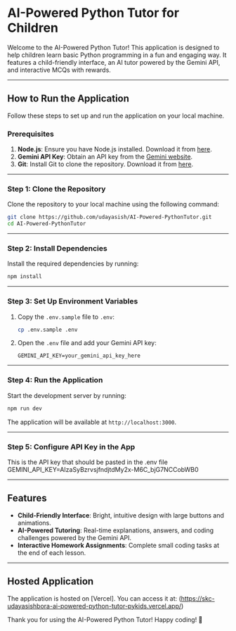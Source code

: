 # **AI-Powered Python Tutor for Children**

Welcome to the AI-Powered Python Tutor! This application is designed to help children learn basic Python programming in a fun and engaging way. It features a child-friendly interface, an AI tutor powered by the Gemini API, and interactive MCQs with rewards.

---

## **How to Run the Application**

Follow these steps to set up and run the application on your local machine.

### **Prerequisites**
1. **Node.js**: Ensure you have Node.js installed. Download it from [here](https://nodejs.org/).
2. **Gemini API Key**: Obtain an API key from the [Gemini website](https://gemini.google.com/).
3. **Git**: Install Git to clone the repository. Download it from [here](https://git-scm.com/).

---

### **Step 1: Clone the Repository**
Clone the repository to your local machine using the following command:
```bash
git clone https://github.com/udayasish/AI-Powered-PythonTutor.git
cd AI-Powered-PythonTutor
```

---

### **Step 2: Install Dependencies**
Install the required dependencies by running:
```bash
npm install
```

---

### **Step 3: Set Up Environment Variables**
1. Copy the `.env.sample` file to `.env`:
   ```bash
   cp .env.sample .env
   ```
2. Open the `.env` file and add your Gemini API key:
   ```env
   GEMINI_API_KEY=your_gemini_api_key_here
   ```

---

### **Step 4: Run the Application**
Start the development server by running:
```bash
npm run dev
```
The application will be available at `http://localhost:3000`.

---

### **Step 5: Configure API Key in the App**
This is the API key that should be pasted in the .env file
GEMINI_API_KEY=AIzaSyBzrvsjfndjtdMy2x-M6C_bjG7NCCobWB0

---

## **Features**
- **Child-Friendly Interface**: Bright, intuitive design with large buttons and animations.
- **AI-Powered Tutoring**: Real-time explanations, answers, and coding challenges powered by the Gemini API.
- **Interactive Homework Assignments**: Complete small coding tasks at the end of each lesson.

---

## **Hosted Application**
The application is hosted on [Vercel]. You can access it at: (https://skc-udayasishbora-ai-powered-python-tutor-pykids.vercel.app/)


Thank you for using the AI-Powered Python Tutor! Happy coding! 🚀
